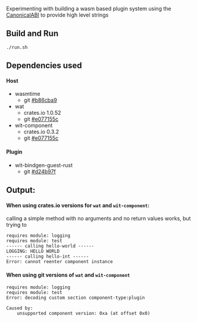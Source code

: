 Experimenting with building a wasm based plugin system using the [CanonicalABI](https://github.com/WebAssembly/component-model/blob/main/design/mvp/CanonicalABI.md) to provide high level strings

## Build and Run

```
./run.sh
```

## Dependencies used

#### Host

- wasmtime
  - git [#b86cba9](https://github.com/bytecodealliance/wasmtime/tree/b86cba98a975bfd5823916fa46fde81307db3b38)
- wat
  - crates.io 1.0.52
  - git [#e077155c](https://github.com/bytecodealliance/wasm-tools/tree/e077155c17107320cd8616a62fa6254a60d509b2)
- wit-component
  - crates.io 0.3.2
  - git [#e077155c](https://github.com/bytecodealliance/wasm-tools/tree/e077155c17107320cd8616a62fa6254a60d509b2)

#### Plugin

- wit-bindgen-guest-rust
  - git [#d24b97f](https://github.com/bytecodealliance/wit-bindgen/tree/d24b97fcb1378cd8f61efbfd956ca8dcb57d2db0)

## Output:

#### When using crates.io versions for `wat` and `wit-component`:

calling a simple method with no arguments and no return values works, but trying to

```
requires module: logging
requires module: test
------ calling hello-world ------
LOGGING: HELLO WORLD
------ calling hello-int ------
Error: cannot reenter component instance
```

#### When using git versions of `wat` and `wit-component`

```
requires module: logging
requires module: test
Error: decoding custom section component-type:plugin

Caused by:
    unsupported component version: 0xa (at offset 0x0)
```
